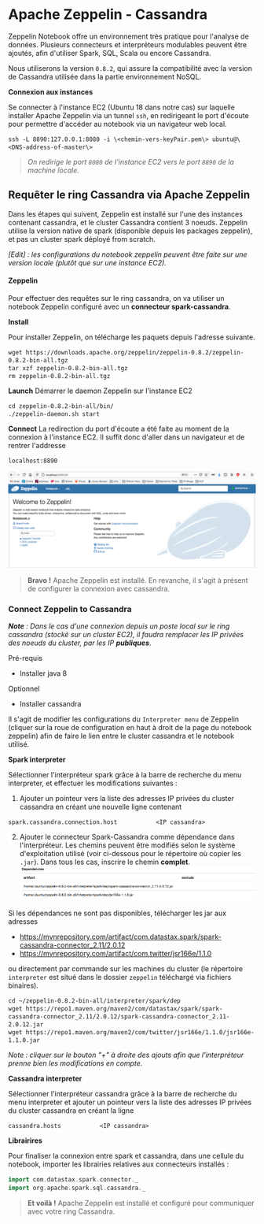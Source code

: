 # Apache Zeppelin - Cassandra

Zeppelin Notebook offre un environnement très pratique pour l'analyse de données. Plusieurs connecteurs et interpréteurs modulables peuvent être ajoutés, afin d'utiliser Spark, SQL, Scala ou encore Cassandra.

Nous utiliserons la version `0.8.2`, qui assure la compatibilité avec la version de Cassandra utilisée dans la partie environnement NoSQL.

__Connexion aux instances__

Se connecter à l'instance EC2 (Ubuntu 18 dans notre cas) sur laquelle installer Apache Zeppelin via un tunnel `ssh`, en redirigeant le port d'écoute pour permettre d'accéder au notebook via un navigateur web local.
``` shell
ssh -L 8890:127.0.0.1:8080 -i \<chemin-vers-keyPair.pem\> ubuntu@\<DNS-address-of-master\>
```

> _On redirige le port `8080` de l'instance EC2 vers le port `8890` de la machine locale._

## Requêter le ring Cassandra via Apache Zeppelin

Dans les étapes qui suivent, Zeppelin est installé sur l'une des instances contenant cassandra, et le cluster Cassandra contient 3 noeuds. Zeppelin utilise la version native de spark (disponible depuis les packages zeppelin), et pas un cluster spark déployé from scratch.

_[Edit] : les configurations du notebook zeppelin peuvent être faite sur une version locale (plutôt que sur une instance EC2)._ 

#### Zeppelin

Pour effectuer des requêtes sur le ring cassandra, on va utiliser un notebook Zeppelin configuré avec un **connecteur spark-cassandra**.

__Install__

Pour installer Zeppelin, on télécharge les paquets depuis l'adresse suivante.

``` shell
wget https://downloads.apache.org/zeppelin/zeppelin-0.8.2/zeppelin-0.8.2-bin-all.tgz
tar xzf zeppelin-0.8.2-bin-all.tgz
rm zeppelin-0.8.2-bin-all.tgz
```

__Launch__
Démarrer le daemon Zeppelin sur l'instance EC2
``` shell
cd zeppelin-0.8.2-bin-all/bin/
./zeppelin-daemon.sh start
```

__Connect__
La redirection du port d'écoute a été faite au moment de la connexion à l'instance EC2. Il suffit donc d'aller dans un navigateur et de rentrer l'addresse
``` shell
localhost:8890
```
![Zeppelin](img/zeppelin_web.png)

> **Bravo !** Apache Zeppelin est installé. En revanche, il s'agit à présent de configurer la connexion avec cassandra.

### Connect Zeppelin to Cassandra

_**Note** : Dans le cas d'une connexion depuis un poste local sur le ring cassandra (stocké sur un cluster EC2), il faudra remplacer les IP privées des noeuds du cluster, par les IP **publiques**_.

Pré-requis

- Installer java 8

Optionnel
- Installer cassandra

Il s'agit de modifier les configurations du `Interpreter menu` de Zeppelin (cliquer sur la roue de configuration en haut à droit de la page du notebook zeppelin) afin de faire le lien entre le cluster cassandra et le notebook utilisé.

__Spark interpreter__

Sélectionner l'interpréteur spark grâce à la barre de recherche du menu interpreter, et effectuer les modifications suivantes :
1) Ajouter un pointeur vers la liste des adresses IP privées du cluster cassandra en créant une nouvelle ligne contenant
  ```
  spark.cassandra.connection.host           <IP cassandra>
  ```
2) Ajouter le connecteur Spark-Cassandra comme dépendance dans l'interpréteur. Les chemins peuvent être modifiés selon le système d'exploitation utilisé (voir ci-dessous pour le répertoire où copier les `.jar`). Dans tous les cas, inscrire le chemin **complet**.
![dependances](img/dependances.png)

Si les dépendances ne sont pas disponibles, télécharger les jar aux adresses

* https://mvnrepository.com/artifact/com.datastax.spark/spark-cassandra-connector_2.11/2.0.12
* https://mvnrepository.com/artifact/com.twitter/jsr166e/1.1.0

ou directement par commande sur les machines du cluster (le répertoire `interpreter` est situé dans le dossier `zeppelin` téléchargé via fichiers binaires).

``` shell
cd ~/zeppelin-0.8.2-bin-all/interpreter/spark/dep
wget https://repo1.maven.org/maven2/com/datastax/spark/spark-cassandra-connector_2.11/2.0.12/spark-cassandra-connector_2.11-2.0.12.jar
wget https://repo1.maven.org/maven2/com/twitter/jsr166e/1.1.0/jsr166e-1.1.0.jar
```
_Note : cliquer sur le bouton "+" à droite des ajouts afin que l'interpréteur prenne bien les modifications en compte._

__Cassandra interpreter__

Sélectionner l'interpréteur cassandra grâce à la barre de recherche du menu interpreter et ajouter un pointeur vers la liste des adresses IP privées du cluster cassandra en créant la ligne
  ```
  cassandra.hosts           <IP cassandra>
  ```

__Librairires__

Pour finaliser la connexion entre spark et cassandra, dans une cellule du notebook, importer les librairies relatives aux connecteurs installés :
``` scala
import com.datastax.spark.connector._
import org.apache.spark.sql.cassandra._
```


> **Et voilà !** Apache Zeppelin est installé et configuré pour communiquer avec votre ring Cassandra.